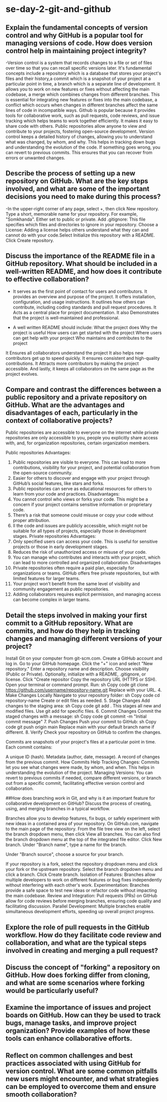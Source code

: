 # se-day-2-git-and-github
## Explain the fundamental concepts of version control and why GitHub is a popular tool for managing versions of code. How does version control help in maintaining project integrity?
-Version control is a system that records changes to a file or set of files over time so that you can recall specific versions later. It's fundamental concepts include a repository which is a database that stores your project's files and their history,a commit which  is a snapshot of your project at a particular point in time, a branch which is a separate line of development. It allows you to work on new features or fixes without affecting the main codebase, a merge which combines changes from different branches. This is essential for integrating new features or fixes into the main codebase, a conflict which occurs when changes in different branches affect the same lines of code in incompatible ways. Github is popular because it  provides tools for collaborative work, such as pull requests, code reviews, and issue tracking which  helps teams to work together efficiently. It makes it easy to share code with others. Public repositories allow anyone to view and contribute to your projects, fostering open-source development. Version control keeps a detailed history of changes, allowing you to understand what was changed, by whom, and why. This helps in tracking down bugs and understanding the evolution of the code.  If something goes wrong, you can revert to previous commits. This ensures that you can recover from errors or unwanted changes.

## Describe the process of setting up a new repository on GitHub. What are the key steps involved, and what are some of the important decisions you need to make during this process?
-In the upper-right corner of any page, select +, then click New repository. Type a short, memorable name for your repository. For example, "Somkhanda". Either set to public or private.  Add .gitignore: This file specifies which files and directories to ignore in your repository. Choose a License: Adding a license helps others understand what they can and cannot do with your code.Select Initialize this repository with a README. Click Create repository.


## Discuss the importance of the README file in a GitHub repository. What should be included in a well-written README, and how does it contribute to effective collaboration?
- It serves as the first point of contact for users and contributors. It provides an overview and purpose of the project. It offers installation, configuration, and usage instructions. It outlines how others can contribute, including coding standards and pull request procedures. It Acts as a central place for project documentation. It also Demonstrates that the project is well-maintained and professional.

- A well written README should include:
What the project does
Why the project is useful
How users can get started with the project
Where users can get help with your project
Who maintains and contributes to the project

It Ensures all collaborators understand the project It also helps new contributors get up to speed quickly. It ensures consistent and high-quality contributions. It Attracts more contributors by making the project accessible. And lastly, it keeps all collaborators on the same page as the project evolves.


## Compare and contrast the differences between a public repository and a private repository on GitHub. What are the advantages and disadvantages of each, particularly in the context of collaborative projects?

Public repositories are accessible to everyone on the internet while private repositories are only accessible to you, people you explicitly share access with, and, for organization repositories, certain organization members.

Public repositories
Advantages:
1. Public repositories are visible to everyone. This can lead to more contributions, visibility for your project, and potential collaboration from the open-source community.
2. Easier for others to discover and engage with your project through GitHub’s social features, like stars and forks.
3. Public repositories can serve as educational resources for others to learn from your code and practices.
Disadvantages:
1. You cannot control who views or forks your code. This might be a concern if your project contains sensitive information or proprietary code.
2. There’s a risk that someone could misuse or copy your code without proper attribution.
3. ll the code and issues are publicly accessible, which might not be suitable for all types of projects, especially those in development stages.
Private repositories
Advantages:
1. Only specified users can access your code. This is useful for sensitive projects or those in early development stages.
2. Reduces the risk of unauthorized access or misuse of your code.
3. You can manage who contributes and interacts with your project, which can lead to more controlled and organized collaboration.
Disadvantages
1. Private repositories often require a paid plan, especially for organizations or teams. GitHub offers free private repositories, but with limited features for larger teams.
2. Your project won’t benefit from the same level of visibility and community engagement as public repositories.
3. Adding collaborators requires explicit permission, and managing access can become complex in larger teams.


## Detail the steps involved in making your first commit to a GitHub repository. What are commits, and how do they help in tracking changes and managing different versions of your project?
Install Git on your computer from git-scm.com.
Create a GitHub account and log in.
Go to your GitHub homepage.
Click the "+" icon and select "New repository."
Enter a repository name and description.
Choose visibility (Public or Private).
Optionally, initialize with a README, .gitignore, or license.
Click "Create repositor
Copy the repository URL (HTTPS or SSH).
Open your terminal or command prompt.
Run:
sh
Copy code
git clone https://github.com/username/repository-name.git
Replace with your URL.
4. Make Changes Locally
Navigate to your repository folder:
sh
Copy code
cd repository-name
Create or edit files as needed.
5. Stage Changes
Add changes to the staging area:
sh
Copy code
git add .
This stages all new and modified files. Use git add <filename> for specific files.
6. Commit Changes
Commit the staged changes with a message:
sh
Copy code
git commit -m "Initial commit message"
7. Push Changes
Push your commit to GitHub:
sh
Copy code
git push origin main
Replace main with your default branch name if different.
8. Verify
Check your repository on GitHub to confirm the changes.

Commits are snapshots of your project's files at a particular point in time. Each commit contains:

A unique ID (hash).
Metadata (author, date, message).
A record of changes from the previous commit.
How Commits Help
Tracking Changes: Commits let you see what changes were made, by whom, and when. This helps in understanding the evolution of the project.
Managing Versions: You can revert to previous commits if needed, compare different versions, or branch out from a specific commit, facilitating effective version control and collaboration.


##How does branching work in Git, and why is it an important feature for collaborative development on GitHub? Discuss the process of creating, using, and merging branches in a typical workflow.

Branches allow you to develop features, fix bugs, or safely experiment with new ideas in a contained area of your repository. 
On GitHub.com, navigate to the main page of the repository.
From the file tree view on the left, select the  branch dropdown menu, then click View all branches. You can also find the branch dropdown menu at the top of the integrated file editor.
Click New branch.
Under "Branch name", type a name for the branch.

Under "Branch source", choose a source for your branch.

If your repository is a fork, select the repository dropdown menu and click your fork or the upstream repository.
Select the branch dropdown menu and click a branch.
Click Create branch.
Isolation of Features: Branches allow multiple developers to work on different features or bug fixes independently without interfering with each other's work.
Experimentation: Branches provide a safe space to test new ideas or refactor code without impacting the main codebase.
Review and Integration: Pull requests (PRs) on GitHub allow for code reviews before merging branches, ensuring code quality and facilitating discussion.
Parallel Development: Multiple branches enable simultaneous development efforts, speeding up overall project progress.
## Explore the role of pull requests in the GitHub workflow. How do they facilitate code review and collaboration, and what are the typical steps involved in creating and merging a pull request?



## Discuss the concept of "forking" a repository on GitHub. How does forking differ from cloning, and what are some scenarios where forking would be particularly useful?

## Examine the importance of issues and project boards on GitHub. How can they be used to track bugs, manage tasks, and improve project organization? Provide examples of how these tools can enhance collaborative efforts.

## Reflect on common challenges and best practices associated with using GitHub for version control. What are some common pitfalls new users might encounter, and what strategies can be employed to overcome them and ensure smooth collaboration?
